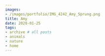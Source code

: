 ```yaml
---
images:
- /images/portfolio/IMG_4242_Amy_Sprung.png
title: Amy
date: 2020-01-25
tags:
- archive # all posts
- animals
- nature
- home
---
```

